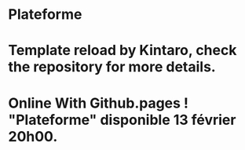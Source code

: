 # Plateforme
# Template reload by Kintaro, check the repository for more details.
# Online With Github.pages ! "Plateforme" disponible 13 février 20h00.
